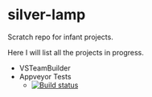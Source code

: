 # silver-lamp
Scratch repo for infant projects.

Here I will list all the projects in progress.
- VSTeamBuilder
- Appveyor Tests
    - [![Build status](https://ci.appveyor.com/api/projects/status/o2o0bqf85nplm81x?svg=true)](https://ci.appveyor.com/project/jsclifford/silver-lamp)
